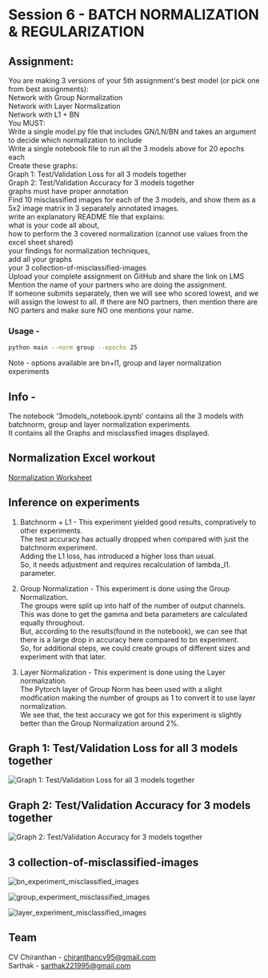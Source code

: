 # Session 6 - BATCH NORMALIZATION & REGULARIZATION

## Assignment:

You are making 3 versions of your 5th assignment's best model (or pick one from best assignments):<br>
Network with Group Normalization<br>
Network with Layer Normalization<br>
Network with L1 + BN<br>
You MUST:<br>
Write a single model.py file that includes GN/LN/BN and takes an argument to decide which normalization to include<br>
Write a single notebook file to run all the 3 models above for 20 epochs each<br>
Create these graphs:<br>
Graph 1: Test/Validation Loss for all 3 models together<br>
Graph 2: Test/Validation Accuracy for 3 models together<br>
graphs must have proper annotation<br>
Find 10 misclassified images for each of the 3 models, and show them as a 5x2 image matrix in 3 separately annotated images. <br>
write an explanatory README file that explains:<br>
what is your code all about,<br>
how to perform the 3 covered normalization (cannot use values from the excel sheet shared)<br>
your findings for normalization techniques,<br>
add all your graphs<br>
your 3 collection-of-misclassified-images <br>
Upload your complete assignment on GitHub and share the link on LMS<br>
Mention the name of your partners who are doing the assignment. <br>
If someone submits separately, then we will see who scored lowest, and we will assign the lowest to all. If there are NO partners, then mention there are NO parters and make sure NO one mentions your name. <br>

### Usage - 
```bash 
python main --norm group --epochs 25
```

Note - options available are bn+l1, group and layer normalization experiments<br>

## Info - 
The notebook '3models_notebook.ipynb' contains all the 3 models with batchnorm, group and layer normalization experiments.<br>
It contains all the Graphs and misclassfied images displayed.<br>

## Normalization Excel workout

[Normalization Worksheet](https://github.com/chiranthancv95/EVA6_TSAI/blob/main/Session6/Normalization_Worksheet/Normalizations.xlsx)


## Inference on experiments

1. Batchnorm + L1 - 
This experiment yielded good results, compratively to other experiments.<br>
The test accuracy has actually dropped when compared with just the batchnorm experiment.<br>
Adding the L1 loss, has introduced a higher loss than usual.<br>
So, it needs adjustment and requires recalculation of lambda_l1. parameter.<br>

2. Group Normalization - 
This experiment is done using the Group Normalization.<br>
The groups were split up into half of the number of output channels.<br>
This was done to get the gamma and beta parameters are calculated equally throughout.<br>
But, according to the results(found in the notebook), we can see that there is a large drop in accuracy here compared to bn experiment.<br>
So, for additional steps, we could create groups of different sizes and experiment with that later.<br>

3. Layer Normalization - 
This experiment is done using the Layer normalization.<br>
The Pytorch layer of Group Norm has been used with a slight modfication making the number of groups as 1 to convert it to use layer normalization.<br>
We see that, the test accuracy we got for this experiment is slightly better than the Group Normalization around 2%.<br>

## Graph 1: Test/Validation Loss for all 3 models together

![Graph 1: Test/Validation Loss for all 3 models together](./images/Graph1_Test_Loss.jpg)

## Graph 2: Test/Validation Accuracy for 3 models together

![Graph 2: Test/Validation Accuracy for 3 models together](./images/Graph2_Test_Accuracy.jpg)

## 3 collection-of-misclassified-images 

![bn_experiment_misclassified_images](./images/bn_experiment_misclassified_images.jpg)


![group_experiment_misclassified_images](./images/group_experiment_misclassified_images.jpg)


![layer_experiment_misclassified_images](./images/layer_experiment_misclassified_images.jpg)

 Team
 ----      
CV Chiranthan - chiranthancv95@gmail.com <br>
Sarthak - sarthak221995@gmail.com<br>


